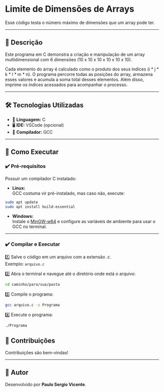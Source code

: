 # Limite de Dimensões de Arrays

Esse código testa o número máximo de dimensões que um array pode ter.

---

## 📜 Descrição

Este programa em C demonstra a criação e manipulação de um array multidimensional com 6 dimensões (10 x 10 x 10 x 10 x 10 x 10).

Cada elemento do array é calculado como o produto dos seus índices (i * j * k * l * m * n). O programa percorre todas as posições do array, armazena esses valores e acumula a soma total desses elementos. Além disso, imprime os índices acessados para acompanhar o processo.

---

## 🛠️ Tecnologias Utilizadas

- 🧠 **Linguagem:** C
- 🖥️ **IDE:** VSCode (opcional)
- 🔧 **Compilador:** GCC

---

## 🚀 Como Executar

### ✔️ Pré-requisitos

Possuir um compilador C instalado:

- **Linux:**  
GCC costuma vir pré-instalado, mas caso não, execute:  
```bash
sudo apt update
sudo apt install build-essential
```

- **Windows:**  
Instale o [MinGW-w64](https://www.mingw-w64.org/) e configure as variáveis de ambiente para usar o GCC no terminal.

---

### ✔️ Compilar e Executar

1️⃣ Salve o código em um arquivo com a extensão .c.  
Exemplo: ```arquivo.c```

2️⃣ Abra o terminal e navegue até o diretório onde está o arquivo:  
```bash
cd caminho/para/sua/pasta
```

3️⃣ Compile o programa:  
```bash
gcc arquivo.c -o Programa
```

4️⃣ Execute o programa:  
```bash
./Programa
```

## 🤝 Contribuições

Contribuições são bem-vindas!  

---

## 🙌 Autor

Desenvolvido por **Paulo Sergio Vicente**. 
